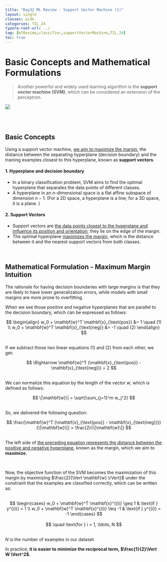 ```yaml
---
title: "Day32 ML Review - Support Vector Machine (1)"
layout: single
classes: wide
categories: TIL_24
typora-root-url: ../
tag: [mlReview,classifier,supportVectorMachine,TIL_24]
toc: true 
---
```


# Basic Concepts and Mathematical Formulations 

> Another powerful and widely used learning algorithm is the **support vector machine (SVM)**, which can be considered an extension of the perceptron. 

<img src="/blog/images/2024-07-23-TIL24_Day32/DD8DFD26-A0CC-4E5B-A18A-8332363758E6_1_105_c.jpeg">

<br><br>

## Basic Concepts

Using a support vector machine, <u>we aim to maximize the margin</u>, the distance between the separating hyperplane (decision boundary) and the training examples closest to this hyperplane, known as **support vectors**.

#### 1. Hyperplane and decision boundary

- In a binary classification problem, SVM aims to find the optimal hyperplane that separates the data points of different classes.
- A hyperplane in an $n$-dimensional space is a flat affine subspace of dimension $n-1$.  (For a 2D space, a hyperplane is a line; for a 3D space, it is a plane. )



#### 2. Support Vectors

- Support vectors are <u>the data points closest to the hyperplane and influence its position and orientation</u>; they lie on the edge of the margin.
- The optimal hyperplane <u>maximizes the margin</u>, which is the distance between it and the nearest support vectors from both classes. 

<br>

## Mathematical Formulation - Maximum Margin Intuition

The rationale for having decision boundaries with large margins is that they are likely to have lower generalization errors, while models with small margins are more prone to overfitting.

When we see those positive and negative hyperplanes that are parallel to the decision boundary, which can be expressed as follows:

<center>
  $$
  \begin{align}
w_0 + \mathbf{w}^T \mathbf{x}_{\text{pos}} &= 1 \quad (1) \\
w_0 + \mathbf{w}^T \mathbf{x}_{\text{neg}} &= -1 \quad (2)
\end{align}
  $$
</center>
<br>

If we subtract those two linear equations (1) and (2) from each other, we get:

<center>
  $$
  \Rightarrow \mathbf{w}^T (\mathbf{x}_{\text{pos}} - \mathbf{x}_{\text{neg}}) = 2
  $$
</center>

<br>

We can normalize this equation by the length of the vector $w$, which is defined as follows: <br>

<center>
  $$
    \|\mathbf{w}\| = \sqrt{\sum_{j=1}^m w_j^2}
  $$
</center>

<br>

So, we delivered the following question:

<center>
  $$
  \frac{\mathbf{w}^T (\mathbf{x}_{\text{pos}} - \mathbf{x}_{\text{neg}})}{\|\mathbf{w}\|} = \frac{2}{\|\mathbf{w}\|}
  $$
</center>

<br>

The left side of <u>the preceding equation represents the distance between the positive and negative hyperplane</u>, known as the margin, which we aim to **maximize**.

<br>

Now, the objective function of the SVM becomes the maximization of this margin by maximizing $\frac{2}{\Vert \mathbf{w} \rVert}$ under the constraint that the examples are classified correctly, which can be written as:

<br>

<center>
  $$
   \begin{cases}
w_0 + \mathbf{w}^T \mathbf{x}^{(i)} \geq 1 & \text{if } y^{(i)} = 1 \\
w_0 + \mathbf{w}^T \mathbf{x}^{(i)} \leq -1 & \text{if } y^{(i)} = -1
\end{cases}
  $$
</center>

<br>

<center>
  $$
    \quad \text{for } i = 1, \ldots, N
  $$
</center>

<br>$N$ is the number of examples in our dataset.

In practice, **it is easier to minimize the reciprocal term, $\frac{1}{2}\Vert W \Vert^2$.**

<br><br>
